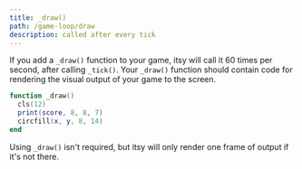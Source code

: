 ```yaml
---
title: _draw()
path: /game-loop/draw
description: called after every tick
---
```


If you add a `_draw()` function to your game, itsy will call it 60 times per
second, after calling `_tick()`. Your `_draw()` function should contain code
for rendering the visual output of your game to the screen.

```lua
function _draw()
  cls(12)
  print(score, 8, 8, 7)
  circfill(x, y, 8, 14)
end
```

Using `_draw()` isn't required, but itsy will only render one frame of output
if it's not there.
